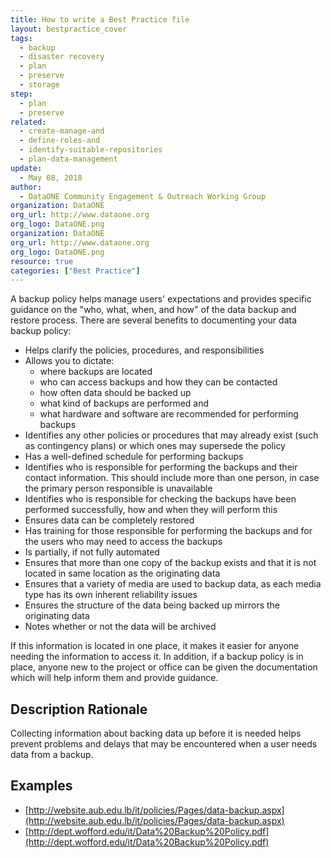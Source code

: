 ```yaml
---
title: How to write a Best Practice file
layout: bestpractice_cover
tags:
  - backup
  - disaster recovery
  - plan
  - preserve
  - storage
step:
  - plan
  - preserve
related:
  - create-manage-and
  - define-roles-and
  - identify-suitable-repositories
  - plan-data-management
update:
  - May 08, 2018
author:
  - DataONE Community Engagement & Outreach Working Group
organization: DataONE
org_url: http://www.dataone.org
org_logo: DataONE.png
organization: DataONE
org_url: http://www.dataone.org
org_logo: DataONE.png
resource: true
categories: ["Best Practice"]
---
```




A backup policy helps manage users' expectations and provides specific guidance on the "who, what, when, and how" of the data backup and restore process. There are several benefits to documenting your data backup policy:
- Helps clarify the policies, procedures, and responsibilities
- Allows you to dictate:
    - where backups are located
    - who can access backups and how they can be contacted
    - how often data should be backed up
    - what kind of backups are performed and
    - what hardware and software are recommended for performing backups
- Identifies any other policies or procedures that may already exist (such as contingency plans) or which ones may supersede the policy
- Has a well-defined schedule for performing backups
- Identifies who is responsible for performing the backups and their contact information. This should include more than one person, in case the primary person responsible is unavailable
- Identifies who is responsible for checking the backups have been performed successfully, how and when they will perform this
- Ensures data can be completely restored
- Has training for those responsible for performing the backups and for the users who may need to access the backups
- Is partially, if not fully automated
- Ensures that more than one copy of the backup exists and that it is not located in same location as the originating data
- Ensures that a variety of media are used to backup data, as each media type has its own inherent reliability issues
- Ensures the structure of the data being backed up mirrors the originating data
- Notes whether or not the data will be archived

If this information is located in one place, it makes it easier for anyone needing the information to access it. In addition, if a backup policy is in place, anyone new to the project or office can be given the documentation which will help inform them and provide guidance.

## Description Rationale

Collecting information about backing data up before it is needed helps prevent problems and delays that may be encountered when a user needs data from a backup.

## Examples
- [http://website.aub.edu.lb/it/policies/Pages/data-backup.aspx](http://website.aub.edu.lb/it/policies/Pages/data-backup.aspx)
- [http://dept.wofford.edu/it/Data%20Backup%20Policy.pdf](http://dept.wofford.edu/it/Data%20Backup%20Policy.pdf)
